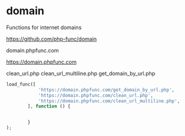 # domain
Functions for internet domains


https://github.com/php-func/domain


domain.phpfunc.com

https://domain.phpfunc.com

clean_url.php
clean_url_multiline.php
get_domain_by_url.php



```php
load_func([
            'https://domain.phpfunc.com/get_domain_by_url.php',
            'https://domain.phpfunc.com/clean_url.php',
            'https://domain.phpfunc.com/clean_url_multiline.php',
        ], function () {


        }
);
```